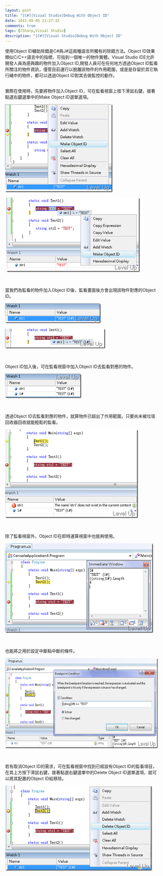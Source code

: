 ```yaml
---
layout: post
title: "[C#][Visual Studio]Debug With Object ID"
date: 2011-05-05 11:27:32
comments: true
tags: [CSharp,Visual Studio]
description: "[C#][Visual Studio]Debug With Object ID"
---
```

<p>使用Object ID輔助除錯是C#與J#這兩種語言所獨有的除錯方法。Object ID效果類似C/C++語言中的指標，可指到一個唯一的物件實體。Visual Studio IDE允許開發人員為感興趣的物件加入Object ID,開發人員可在任何地方透過Object ID監看所關注的物件資訊，僅管目前運行以脫離該物件的作用範圍，或是是存留於其它執行緒中的物件，都可以透過Object ID對其去做監控的動作。</p>  <p>   <br />實際在使用時，先要將物件加入Object ID，可在監看視窗上按下滑鼠右鍵，接著點選右鍵選單中的Make Object ID選單選項。</p>  <p><img style="border-bottom: 0px; border-left: 0px; border-top: 0px; border-right: 0px" border="0" alt="image" src="\images\posts\24296\image_thumb_7.png" width="355" height="290" /></a> </p>  <p> <a href="http://files.dotblogs.com.tw/larrynung/1105/CVisualStudioDebugWithObjectID_13588/image_14.png"><img style="border-bottom: 0px; border-left: 0px; border-top: 0px; border-right: 0px" border="0" alt="image" src="\images\posts\24296\image_thumb_6.png" width="441" height="245" /></a></p>  <p> </p>  <p>當我們為監看的物件加入Object ID後，監看畫面後方會出現該物件對應的Object ID。</p>  <p><a href="http://files.dotblogs.com.tw/larrynung/1105/CVisualStudioDebugWithObjectID_13588/image_18.png"><img style="border-bottom: 0px; border-left: 0px; border-top: 0px; border-right: 0px" border="0" alt="image" src="\images\posts\24296\image_thumb_8.png" width="316" height="66" /></a> </p>  <p><a href="http://files.dotblogs.com.tw/larrynung/1105/CVisualStudioDebugWithObjectID_13588/image_32.png"><img style="border-bottom: 0px; border-left: 0px; border-top: 0px; border-right: 0px" border="0" alt="image" src="\images\posts\24296\image_thumb_15.png" width="331" height="66" /></a> </p>  <p> </p>  <p>Object ID加入後，可在監看視窗中加入Object ID去監看對應的物件。</p>  <p><a href="http://files.dotblogs.com.tw/larrynung/1105/CVisualStudioDebugWithObjectID_13588/image_20.png"><img style="border-bottom: 0px; border-left: 0px; border-top: 0px; border-right: 0px" border="0" alt="image" src="\images\posts\24296\image_thumb_9.png" width="252" height="81" /></a> </p>  <p> </p>  <p>透過Object ID去監看對應的物件，就算物件已超出了作用範圍，只要尚未被垃圾回收器回收就能輕鬆的監看。</p>  <p><a href="http://files.dotblogs.com.tw/larrynung/1105/CVisualStudioDebugWithObjectID_13588/image_22.png"><img style="border-bottom: 0px; border-left: 0px; border-top: 0px; border-right: 0px" border="0" alt="image" src="\images\posts\24296\image_thumb_10.png" width="439" height="292" /></a> </p>  <p> </p>  <p>除了監看視窗外，Object ID在即時運算視窗中也能夠使用。</p>  <p><a href="http://files.dotblogs.com.tw/larrynung/1105/CVisualStudioDebugWithObjectID_13588/image_26.png"><img style="border-bottom: 0px; border-left: 0px; border-top: 0px; border-right: 0px" border="0" alt="image" src="\images\posts\24296\image_thumb_12.png" width="489" height="295" /></a> </p>  <p> </p>  <p>也能將之用於設定中斷點中斷的條件。</p>  <p><a href="http://files.dotblogs.com.tw/larrynung/1105/CVisualStudioDebugWithObjectID_13588/image_28.png"><img style="border-bottom: 0px; border-left: 0px; border-top: 0px; border-right: 0px" border="0" alt="image" src="\images\posts\24296\image_thumb_13.png" width="644" height="297" /></a> </p>  <p> </p>  <p>若有取消Object ID的需求，可在監看視窗中找到已經設有Object ID的監看項目，在其上方按下滑鼠右鍵，接著點選右鍵選單中的Delete Object ID選單選項，就可以將其配置的Object ID給移除。</p>  <p><a href="http://files.dotblogs.com.tw/larrynung/1105/CVisualStudioDebugWithObjectID_13588/image_30.png"><img style="border-bottom: 0px; border-left: 0px; border-top: 0px; border-right: 0px" border="0" alt="image" src="\images\posts\24296\image_thumb_14.png" width="485" height="280" /></p>